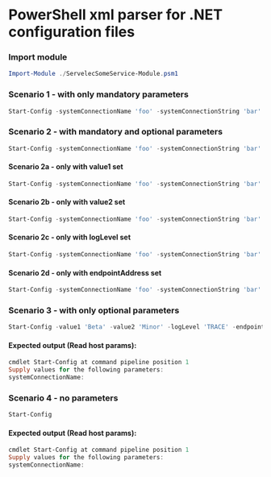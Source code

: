 # PowerShell xml parser for .NET configuration files

### Import module 

```powershell
Import-Module ./ServelecSomeService-Module.psm1
```

### Scenario 1 - with only mandatory parameters

```powershell
Start-Config -systemConnectionName 'foo' -systemConnectionString 'bar' -globalConnectionName 'baz' -globalConnectionString 'zoo' -monitoredSystemName 'xor'
```

### Scenario 2 - with mandatory and optional parameters

```powershell
Start-Config -systemConnectionName 'foo' -systemConnectionString 'bar' -globalConnectionName 'baz' -globalConnectionString 'zoo' -monitoredSystemName 'xor' -value1 'Beta' -value2 'Minor' -logLevel 'TRACE' -endpointAddress 'localhost:8080'
```

#### Scenario 2a - only with value1 set

```powershell
Start-Config -systemConnectionName 'foo' -systemConnectionString 'bar' -globalConnectionName 'baz' -globalConnectionString 'zoo' -monitoredSystemName 'xor' -value1 'Beta' -logLevel 'TRACE' -endpointAddress 'localhost:8080'
```

#### Scenario 2b - only with value2 set

```powershell
Start-Config -systemConnectionName 'foo' -systemConnectionString 'bar' -globalConnectionName 'baz' -globalConnectionString 'zoo' -monitoredSystemName 'xor' -value2 'Minor' -logLevel 'TRACE' -endpointAddress 'localhost:8080'
```

#### Scenario 2c - only with logLevel set

```powershell
Start-Config -systemConnectionName 'foo' -systemConnectionString 'bar' -globalConnectionName 'baz' -globalConnectionString 'zoo' -monitoredSystemName 'xor' -logLevel 'TRACE'
```

#### Scenario 2d - only with endpointAddress set

```powershell
Start-Config -systemConnectionName 'foo' -systemConnectionString 'bar' -globalConnectionName 'baz' -globalConnectionString 'zoo' -monitoredSystemName 'xor' -endpointAddress 'localhost:8080'
```

### Scenario 3 - with only optional parameters

```powershell
Start-Config -value1 'Beta' -value2 'Minor' -logLevel 'TRACE' -endpointAddress 'localhost:8080'
```

#### Expected output (Read host params):

```powershell
cmdlet Start-Config at command pipeline position 1
Supply values for the following parameters:
systemConnectionName:
```

### Scenario 4 - no parameters

```powershell
Start-Config
```

#### Expected output (Read host params):

```powershell
cmdlet Start-Config at command pipeline position 1
Supply values for the following parameters:
systemConnectionName:
```
